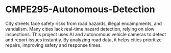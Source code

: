 # CMPE295-Autonomous-Detection
City streets face safety risks from road hazards, illegal encampments, and vandalism. Many cities lack real-time hazard detection, relying on slow inspections. This project uses AI and autonomous vehicle cameras to detect and report issues instantly. By analyzing road data, it helps cities prioritize repairs, improving safety and response times.

